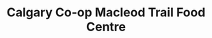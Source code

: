 ---
title: "Calgary Co-op Macleod Trail Food Centre"
url: /calgary/calgary-co-op-macleod-trail-food-centre/
shop: Supermarkt
---